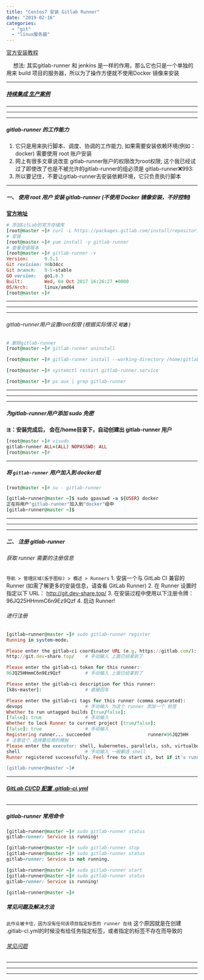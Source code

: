 ```yaml
---
title: "Centos7 安装 Gitlab Runner"
date: "2019-02-16"
categories: 
  - "git"
  - "linux服务器"
---
```


[官方安装教程](https://docs.gitlab.com/runner/install/linux-repository.html "官方安装教程")

  想法: 其实gitlab-runner 和 jenkins 是一样的作用，那么它也只是一个单独的 用来 build 项目的服务器，所以为了操作方便就不使用Docker 镜像来安装

* * *

##### [持续集成 生产案例](http://www.dev-share.top/2019/07/10/gitlab-ci-%e6%8c%81%e7%bb%ad%e9%9b%86%e6%88%90-%e7%94%9f%e4%ba%a7%e6%a1%88%e4%be%8b/ "持续集成 生产案例")

* * *

* * *

* * *

##### gitlab-runner 的工作能力

1. 它只是用来执行脚本、调度、协调的工作能力, 如果需要安装依赖环境(例如： docker) 需要使用 root 账户安装
2. 网上有很多文章说改变 gitlab-runner账户的权限改为root权限; 这个我已经试过了即使改了也是不被允许的gitlab-runner的组必须是 gitlab-runner:x:993:
3. 所以要记住，不要让gitlab-runner去安装依赖环境，它只负责执行脚本

* * *

##### 一、 使用 root 用户 安装 gitlab-runner (不使用 Docker 镜像安装，不好控制)

**[官方地址](https://docs.gitlab.com/runner/install/linux-repository.html#installing-the-runner "官方地址")**

```ruby
# 添加GitLab的官方存储库
[root@master ~]# curl -L https://packages.gitlab.com/install/repositories/runner/gitlab-ci-multi-runner/script.rpm.sh | sudo bash
# 安装
[root@master ~]# yum install -y gitlab-runner
# 查看安装版本
[root@master ~]# gitlab-runner -v
Version:      9.5.1
Git revision: 96b34cc
Git branch:   9-5-stable
GO version:   go1.8.3
Built:        Wed, 04 Oct 2017 16:26:27 +0000
OS/Arch:      linux/amd64
[root@master ~]#
```

* * *

* * *

* * *

###### gitlab-runner用户设置root权限 (根据实际情况 **`可选`** )

```ruby
# 删除gitlab-runner
[root@master ~]# gitlab-runner uninstall

[root@master ~]# gitlab-runner install --working-directory /home/gitlab-runner --user root

[root@master ~]# systemctl restart gitlab-runner.service

[root@master ~]# ps aux | grep gitlab-runner

```

* * *

* * *

* * *

##### 为gitlab-runner用户添加 sudo 免密

**`注`：安装完成后， 会在/home目录下，自动创建出 gitlab-runner 用户**

```ruby
[root@master ~]# visudo
gitlab-runner ALL=(ALL) NOPASSWD: ALL
[root@master ~]#
```

* * *

##### 将 `gitlab-runner` 用户加入到 docker组

```ruby
[root@master ~]# su - gitlab-runner

[gitlab-runner@master ~]$ sudo gpasswd -a ${USER} docker
正在将用户"gitlab-runner"加入到"docker"组中
[gitlab-runner@master ~]$
```

* * *

* * *

* * *

##### 二、 注册 gitlab-runner

###### 获取 runner 需要的注册信息

`导航 > 管理区域(扳手图标) > 概述 > Runners` 1. 安装一个与 GitLab CI 兼容的 Runner (如需了解更多的安装信息，请查看 GitLab Runner) 2. 在 Runner 设置时指定以下 URL： http://git.dev-share.top/ 3. 在安装过程中使用以下注册令牌： 96JQ25HHmmC6n9Ez9Qzf 4. 启动 Runner!

###### 进行注册

```ruby
[gitlab-runner@master ~]# sudo gitlab-runner register
Running in system-mode.

Please enter the gitlab-ci coordinator URL (e.g. https://gitlab.com/):
http://git.dev-share.top/    # 手动输入 上面已经拿到了

Please enter the gitlab-ci token for this runner:
96JQ25HHmmC6n9Ez9Qzf         # 手动输入 上面已经拿到了

Please enter the gitlab-ci description for this runner:
[k8s-master]:                # 直接回车

Please enter the gitlab-ci tags for this runner (comma separated):
devops                       # 手动输入 为这个 runner 添加一个 标签
Whether to run untagged builds [true/false]:
[false]: true                # 手动输入
Whether to lock Runner to current project [true/false]:
[false]: true                # 手动输入
Registering runner... succeeded                     runner=96JQ25HH
# 注意这个 选择要应用的模板
Please enter the executor: shell, kubernetes, parallels, ssh, virtualbox, docker+machine, docker-ssh+machine, docker, docker-ssh:
shell                        # 手动输入 一般都选 shell
Runner registered successfully. Feel free to start it, but if it's running already the config should be automatically reloaded!

[gitlab-runner@master ~]#
```

* * *

###### **[GitLab CI/CD 配置 .gitlab-ci.yml](http://www.dev-share.top/2019/06/14/gitlab-ci-cd-%e9%85%8d%e7%bd%ae-gitlab-ci-yml/ "GitLab CI/CD 配置 .gitlab-ci.yml")**

* * *

##### gitlab-runner 常用命令

```ruby
[gitlab-runner@master ~]# sudo gitlab-runner status
gitlab-runner: Service is running!

[gitlab-runner@master ~]# sudo gitlab-runner stop
[gitlab-runner@master ~]# sudo gitlab-runner status
gitlab-runner: Service is not running.

[gitlab-runner@master ~]# sudo gitlab-runner start
[gitlab-runner@master ~]# sudo gitlab-runner status
gitlab-runner: Service is running!

[gitlab-runner@master ~]#
```

##### 常见问题及解决方法

`此作业被卡住，因为没有任何该项目指定标签的 runner 在线` 这个原因就是在创建 .gitlab-ci.yml的时候没有给任务指定标签，或者指定的标签不存在而导致的

###### [常见问题](http://www.dev-share.top/2019/07/17/gitlab-runner%e7%94%a8%e6%88%b7%e6%89%a7%e8%a1%8c-docker-compose-%e5%91%bd%e4%bb%a4%e6%97%b6%e5%bc%82%e5%b8%b8/ "常见问题")

* * *

* * *

* * *
